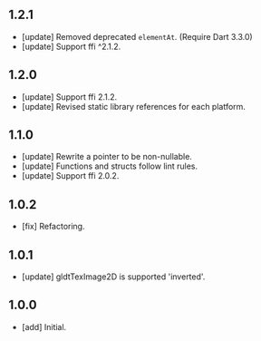## 1.2.1
- [update] Removed deprecated `elementAt`. (Require Dart 3.3.0)
- [update] Support ffi ^2.1.2.

## 1.2.0
- [update] Support ffi 2.1.2.
- [update] Revised static library references for each platform.

## 1.1.0
- [update] Rewrite a pointer to be non-nullable.
- [update] Functions and structs follow lint rules.
- [update] Support ffi 2.0.2.

## 1.0.2
- [fix] Refactoring.

## 1.0.1
- [update] gldtTexImage2D is supported 'inverted'.

## 1.0.0

- [add] Initial.
